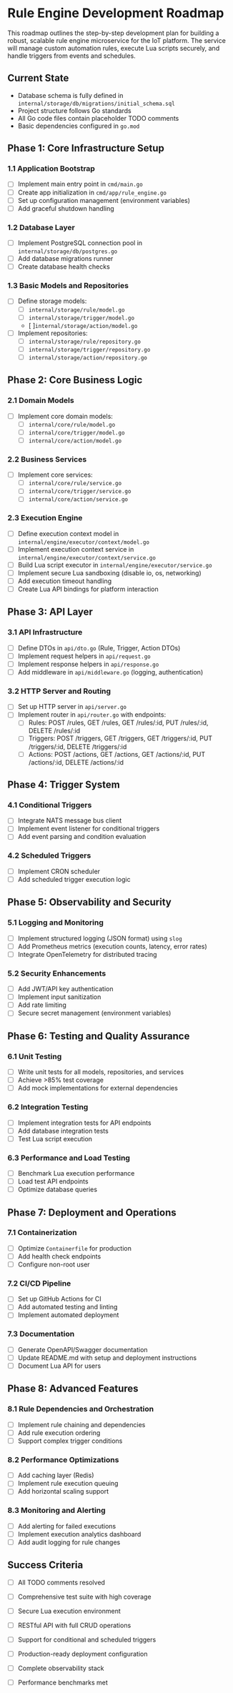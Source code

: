 # Rule Engine Development Roadmap

This roadmap outlines the step-by-step development plan for building a robust, scalable rule engine microservice for the IoT platform. The service will manage custom automation rules, execute Lua scripts securely, and handle triggers from events and schedules.

## Current State

- Database schema is fully defined in `internal/storage/db/migrations/initial_schema.sql`
- Project structure follows Go standards
- All Go code files contain placeholder TODO comments
- Basic dependencies configured in `go.mod`

## Phase 1: Core Infrastructure Setup

### 1.1 Application Bootstrap

- [ ] Implement main entry point in `cmd/main.go`
- [ ] Create app initialization in `cmd/app/rule_engine.go`
- [ ] Set up configuration management (environment variables)
- [ ] Add graceful shutdown handling

### 1.2 Database Layer

- [ ] Implement PostgreSQL connection pool in `internal/storage/db/postgres.go`
- [ ] Add database migrations runner
- [ ] Create database health checks

### 1.3 Basic Models and Repositories

- [ ] Define storage models:
  - [ ] `internal/storage/rule/model.go`
  - [ ] `internal/storage/trigger/model.go`
  - [ ]`internal/storage/action/model.go`
- [ ] Implement repositories:
  - [ ] `internal/storage/rule/repository.go`
  - [ ] `internal/storage/trigger/repository.go`
  - [ ] `internal/storage/action/repository.go`

## Phase 2: Core Business Logic

### 2.1 Domain Models

- [ ] Implement core domain models:
  - [ ] `internal/core/rule/model.go`
  - [ ] `internal/core/trigger/model.go`
  - [ ] `internal/core/action/model.go`

### 2.2 Business Services

- [ ] Implement core services:
  - [ ] `internal/core/rule/service.go`
  - [ ] `internal/core/trigger/service.go`
  - [ ] `internal/core/action/service.go`

### 2.3 Execution Engine

- [ ] Define execution context model in `internal/engine/executor/context/model.go`
- [ ] Implement execution context service in `internal/engine/executor/context/service.go`
- [ ] Build Lua script executor in `internal/engine/executor/service.go`
- [ ] Implement secure Lua sandboxing (disable io, os, networking)
- [ ] Add execution timeout handling
- [ ] Create Lua API bindings for platform interaction

## Phase 3: API Layer

### 3.1 API Infrastructure

- [ ] Define DTOs in `api/dto.go` (Rule, Trigger, Action DTOs)
- [ ] Implement request helpers in `api/request.go`
- [ ] Implement response helpers in `api/response.go`
- [ ] Add middleware in `api/middleware.go` (logging, authentication)

### 3.2 HTTP Server and Routing

- [ ] Set up HTTP server in `api/server.go`
- [ ] Implement router in `api/router.go` with endpoints:
  - [ ] Rules: POST /rules, GET /rules, GET /rules/:id, PUT /rules/:id, DELETE /rules/:id
  - [ ] Triggers: POST /triggers, GET /triggers, GET /triggers/:id, PUT /triggers/:id, DELETE /triggers/:id
  - [ ] Actions: POST /actions, GET /actions, GET /actions/:id, PUT /actions/:id, DELETE /actions/:id

## Phase 4: Trigger System

### 4.1 Conditional Triggers

- [ ] Integrate NATS message bus client
- [ ] Implement event listener for conditional triggers
- [ ] Add event parsing and condition evaluation

### 4.2 Scheduled Triggers

- [ ] Implement CRON scheduler
- [ ] Add scheduled trigger execution logic

## Phase 5: Observability and Security

### 5.1 Logging and Monitoring

- [ ] Implement structured logging (JSON format) using `slog`
- [ ] Add Prometheus metrics (execution counts, latency, error rates)
- [ ] Integrate OpenTelemetry for distributed tracing

### 5.2 Security Enhancements

- [ ] Add JWT/API key authentication
- [ ] Implement input sanitization
- [ ] Add rate limiting
- [ ] Secure secret management (environment variables)

## Phase 6: Testing and Quality Assurance

### 6.1 Unit Testing

- [ ] Write unit tests for all models, repositories, and services
- [ ] Achieve >85% test coverage
- [ ] Add mock implementations for external dependencies

### 6.2 Integration Testing

- [ ] Implement integration tests for API endpoints
- [ ] Add database integration tests
- [ ] Test Lua script execution

### 6.3 Performance and Load Testing

- [ ] Benchmark Lua execution performance
- [ ] Load test API endpoints
- [ ] Optimize database queries

## Phase 7: Deployment and Operations

### 7.1 Containerization

- [ ] Optimize `Containerfile` for production
- [ ] Add health check endpoints
- [ ] Configure non-root user

### 7.2 CI/CD Pipeline

- [ ] Set up GitHub Actions for CI
- [ ] Add automated testing and linting
- [ ] Implement automated deployment

### 7.3 Documentation

- [ ] Generate OpenAPI/Swagger documentation
- [ ] Update README.md with setup and deployment instructions
- [ ] Document Lua API for users

## Phase 8: Advanced Features

### 8.1 Rule Dependencies and Orchestration

- [ ] Implement rule chaining and dependencies
- [ ] Add rule execution ordering
- [ ] Support complex trigger conditions

### 8.2 Performance Optimizations

- [ ] Add caching layer (Redis)
- [ ] Implement rule execution queuing
- [ ] Add horizontal scaling support

### 8.3 Monitoring and Alerting

- [ ] Add alerting for failed executions
- [ ] Implement execution analytics dashboard
- [ ] Add audit logging for rule changes

## Success Criteria

- [ ] All TODO comments resolved
- [ ] Comprehensive test suite with high coverage
- [ ] Secure Lua execution environment
- [ ] RESTful API with full CRUD operations
- [ ] Support for conditional and scheduled triggers
- [ ] Production-ready deployment configuration
- [ ] Complete observability stack
- [ ] Performance benchmarks met

